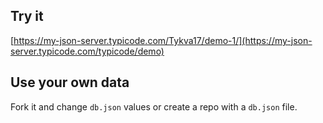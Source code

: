 ## Try it

[https://my-json-server.typicode.com/Tykva17/demo-1/](https://my-json-server.typicode.com/typicode/demo)

## Use your own data

Fork it and change `db.json` values or create a repo with a `db.json` file.
